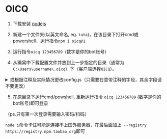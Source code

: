 # OICQ

1. 下载安装 [nodejs](https://nodejs.org/)

2. 新建一个文件夹(以英文命名, eg. `tata`)，在该目录下打开cmd或powershell，运行指令`npm i oicq@1`

3. 运行指令`oicq 123456789 `(数字是你的bot账号)

4. 从獭窝中下载配置文件并放到上一步指定的目录（通常为`C:\Users\username\.oicq`）下（客户端选择`OICQ`）。

<details><summary>或根据注释及实际情况更改config.js（只需要在意带注释的字段，其余字段请不要更改）</summary>

```javascript
"use strict";
// 此文件必须名为config.js才能生效哦

module.exports = {

    //通用配置
    general: {
        platform:           1,       //1:安卓手机 2:aPad 3:安卓手表 4:MacOS 5:iPad
        log_level:          "info",  //日志等级，可选：trace,debug,info,warn,error,mark
        use_cqhttp_notice:  false,
    
        host:               "0.0.0.0",
        port:               5700,
        use_http:           false,
        use_ws:             false,
        access_token:       "",         //访问密钥, 即申请獭獭时的token
        secret:             "",         //访问密钥, 即申请獭獭时的token
        post_timeout:       30,
        post_message_format:"array",
        enable_cors:        false,      
        enable_heartbeat:   false,      //是否启用心跳
        heartbeat_interval: 15000,      //心跳间隔(毫秒)
        rate_limit_interval:500,        
        event_filter:       "", 
        post_url: [ 
            
        ],
        ws_reverse_url: [ // 
        // 獭窝反向WS Universal 地址
        ],
        ws_reverse_reconnect_interval: 3000, 
        ws_reverse_reconnect_on_code_1000: true, 
    },
    
    //每个账号的单独配置(用于覆盖通用配置) ← 通常无视，除非你有多个号使用这一客户端
    147258369: {
    
    },
};

```

</details>


   5. 在原目录下运行cmd/powshell, 重新运行指令 `oicq 123456789` (数字是你的bot账号)即可登录

   （ps.只有第一次登录需要输入密码/扫码）



`node i`命令卡住可能是连接不上国外服务器，在最后面加上` --registry https://registry.npm.taobao.org`即可

